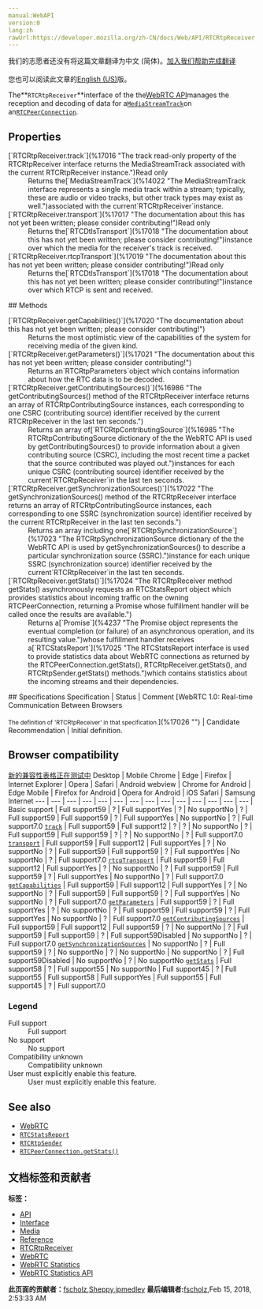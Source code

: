 ```yaml
---
manual:WebAPI
version:0
lang:zh
rawUrl:https://developer.mozilla.org/zh-CN/docs/Web/API/RTCRtpReceiver
---
```




<bdi>我们的志愿者还没有将这篇文章翻译为<bdi>中文 (简体)</bdi>。[加入我们帮助完成翻译](%17015 "")<br></br>您也可以阅读此文章的[English (US)](%16973 "")版。</bdi>






The**`RTCRtpReceiver`**interface of the the[WebRTC API](%14655 "")manages the reception and decoding of data for a[`MediaStreamTrack`](%14022 "The MediaStreamTrack interface represents a single media track within a stream; typically, these are audio or video tracks, but other track types may exist as well.")on an[`RTCPeerConnection`](%16675 "The RTCPeerConnection interface represents a WebRTC connection between the local computer and a remote peer. It provides methods to connect to a remote peer, maintain and monitor the connection, and close the connection once it's no longer needed.").


## Properties<a name="Properties"></a>
<dl><dt>[`RTCRtpReceiver.track`](%17016 "The track read-only property of the RTCRtpReceiver interface returns the MediaStreamTrack associated with the current RTCRtpReceiver instance.")Read only</dt><dd>Returns the[`MediaStreamTrack`](%14022 "The MediaStreamTrack interface represents a single media track within a stream; typically, these are audio or video tracks, but other track types may exist as well.")associated with the current`RTCRtpReceiver`instance.</dd><dt>[`RTCRtpReceiver.transport`](%17017 "The documentation about this has not yet been written; please consider contributing!")Read only</dt><dd>Returns the[`RTCDtlsTransport`](%17018 "The documentation about this has not yet been written; please consider contributing!")instance over which the media for the receiver&#39;s track is received.</dd><dt>[`RTCRtpReceiver.rtcpTransport`](%17019 "The documentation about this has not yet been written; please consider contributing!")Read only</dt><dd>Returns the[`RTCDtlsTransport`](%17018 "The documentation about this has not yet been written; please consider contributing!")instance over which RTCP is sent and received.</dd></dl>
## Methods<a name="Methods"></a>
<dl><dt>[`RTCRtpReceiver.getCapabilities()`](%17020 "The documentation about this has not yet been written; please consider contributing!")</dt><dd>Returns the most optimistic view of the capabilities of the system for receiving media of the given kind.</dd><dt>[`RTCRtpReceiver.getParameters()`](%17021 "The documentation about this has not yet been written; please consider contributing!")</dt><dd>Returns an`RTCRtpParameters`object which contains information about how the RTC data is to be decoded.</dd><dt>[`RTCRtpReceiver.getContributingSources()`](%16986 "The getContributingSources() method of the RTCRtpReceiver interface returns an array of RTCRtpContributingSource instances, each corresponding to one CSRC (contributing source) identifier received by the current RTCRtpReceiver in the last ten seconds.")</dt><dd>Returns an array of[`RTCRtpContributingSource`](%16985 "The RTCRtpContributingSource dictionary of the the WebRTC API is used by getContributingSources() to provide information about a given contributing source (CSRC), including the most recent time a packet that the source contributed was played out.")instances for each unique CSRC (contributing source) identifier received by the current`RTCRtpReceiver`in the last ten seconds.</dd><dt>[`RTCRtpReceiver.getSynchronizationSources()`](%17022 "The getSynchronizationSources() method of the RTCRtpReceiver interface returns an array of RTCRtpContributingSource instances, each corresponding to one SSRC (synchronization source) identifier received by the current RTCRtpReceiver in the last ten seconds.")</dt><dd>Returns an array including one[`RTCRtpSynchronizationSource`](%17023 "The RTCRtpSynchronizationSource dictionary of the the WebRTC API is used by getSynchronizationSources() to describe a particular synchronization source (SSRC).")instance for each unique SSRC (synchronization source) identifier received by the current`RTCRtpReceiver`in the last ten seconds.</dd><dt>[`RTCRtpReceiver.getStats()`](%17024 "The RTCRtpReceiver method getStats() asynchronously requests an RTCStatsReport object which provides statistics about incoming traffic on the owning RTCPeerConnection, returning a Promise whose fulfillment handler will be called once the results are available.")</dt><dd>Returns a[`Promise`](%4237 "The Promise object represents the eventual completion (or failure) of an asynchronous operation, and its resulting value.")whose fulfillment handler receives a[`RTCStatsReport`](%17025 "The RTCStatsReport interface is used to provide statistics data about WebRTC connections as returned by the RTCPeerConnection.getStats(), RTCRtpReceiver.getStats(), and RTCRtpSender.getStats() methods.")which contains statistics about the incoming streams and their dependencies.</dd></dl>
## Specifications<a name="Specifications"></a>
Specification | Status | Comment 
[WebRTC 1.0: Real-time Communication Between Browsers<br></br><small>The definition of &#39;RTCRtpReceiver&#39; in that specification.</small>](%17026 "") | Candidate Recommendation | Initial definition. 


## Browser compatibility<a name="Browser_compatibility"></a>
[新的兼容性表格正在测试中<i></i>](%3360 "")
<abbr>Desktop<i></i></abbr> | <abbr>Mobile<i></i></abbr> 
<abbr>Chrome<i></i></abbr> | <abbr>Edge<i></i></abbr> | <abbr>Firefox<i></i></abbr> | <abbr>Internet Explorer<i></i></abbr> | <abbr>Opera<i></i></abbr> | <abbr>Safari<i></i></abbr> | <abbr>Android webview<i></i></abbr> | <abbr>Chrome for Android<i></i></abbr> | <abbr>Edge Mobile<i></i></abbr> | <abbr>Firefox for Android<i></i></abbr> | <abbr>Opera for Android<i></i></abbr> | <abbr>iOS Safari<i></i></abbr> | <abbr>Samsung Internet<i></i></abbr> 
 ---  |  ---  |  ---  |  ---  |  ---  |  ---  |  ---  |  ---  |  ---  |  ---  |  ---  |  ---  |  ---  |  ---  | 
Basic support | <abbr>Full support</abbr>59 | <abbr>?</abbr> | <abbr>Full support</abbr>Yes | <abbr>?</abbr> | <abbr>No support</abbr>No | <abbr>?</abbr> | <abbr>Full support</abbr>59 | <abbr>Full support</abbr>59 | <abbr>?</abbr> | <abbr>Full support</abbr>Yes | <abbr>No support</abbr>No | <abbr>?</abbr> | <abbr>Full support</abbr>7.0 
[`track`](%17027 "") | <abbr>Full support</abbr>59 | <abbr>Full support</abbr>12 | <abbr>?</abbr> | <abbr>?</abbr> | <abbr>No support</abbr>No | <abbr>?</abbr> | <abbr>Full support</abbr>59 | <abbr>Full support</abbr>59 | <abbr>?</abbr> | <abbr>?</abbr> | <abbr>No support</abbr>No | <abbr>?</abbr> | <abbr>Full support</abbr>7.0 
[`transport`](%17028 "") | <abbr>Full support</abbr>59 | <abbr>Full support</abbr>12 | <abbr>Full support</abbr>Yes | <abbr>?</abbr> | <abbr>No support</abbr>No | <abbr>?</abbr> | <abbr>Full support</abbr>59 | <abbr>Full support</abbr>59 | <abbr>?</abbr> | <abbr>Full support</abbr>Yes | <abbr>No support</abbr>No | <abbr>?</abbr> | <abbr>Full support</abbr>7.0 
[`rtcpTransport`](%17029 "") | <abbr>Full support</abbr>59 | <abbr>Full support</abbr>12 | <abbr>Full support</abbr>Yes | <abbr>?</abbr> | <abbr>No support</abbr>No | <abbr>?</abbr> | <abbr>Full support</abbr>59 | <abbr>Full support</abbr>59 | <abbr>?</abbr> | <abbr>Full support</abbr>Yes | <abbr>No support</abbr>No | <abbr>?</abbr> | <abbr>Full support</abbr>7.0 
[`getCapabilities`](%17030 "") | <abbr>Full support</abbr>59 | <abbr>Full support</abbr>12 | <abbr>Full support</abbr>Yes | <abbr>?</abbr> | <abbr>No support</abbr>No | <abbr>?</abbr> | <abbr>Full support</abbr>59 | <abbr>Full support</abbr>59 | <abbr>?</abbr> | <abbr>Full support</abbr>Yes | <abbr>No support</abbr>No | <abbr>?</abbr> | <abbr>Full support</abbr>7.0 
[`getParameters`](%17031 "") | <abbr>Full support</abbr>59 | <abbr>?</abbr> | <abbr>Full support</abbr>Yes | <abbr>?</abbr> | <abbr>No support</abbr>No | <abbr>?</abbr> | <abbr>Full support</abbr>59 | <abbr>Full support</abbr>59 | <abbr>?</abbr> | <abbr>Full support</abbr>Yes | <abbr>No support</abbr>No | <abbr>?</abbr> | <abbr>Full support</abbr>7.0 
[`getContributingSources`](%17032 "") | <abbr>Full support</abbr>59 | <abbr>Full support</abbr>12 | <abbr>Full support</abbr>59 | <abbr>?</abbr> | <abbr>No support</abbr>No | <abbr>?</abbr> | <abbr>Full support</abbr>59 | <abbr>Full support</abbr>59 | <abbr>?</abbr> | <abbr>Full support</abbr>59<abbr>Disabled<i></i></abbr> | <abbr>No support</abbr>No | <abbr>?</abbr> | <abbr>Full support</abbr>7.0 
[`getSynchronizationSources`](%17033 "") | <abbr>No support</abbr>No | <abbr>?</abbr> | <abbr>Full support</abbr>59 | <abbr>?</abbr> | <abbr>No support</abbr>No | <abbr>?</abbr> | <abbr>No support</abbr>No | <abbr>No support</abbr>No | <abbr>?</abbr> | <abbr>Full support</abbr>59<abbr>Disabled<i></i></abbr> | <abbr>No support</abbr>No | <abbr>?</abbr> | <abbr>No support</abbr>No 
[`getStats`](%17034 "") | <abbr>Full support</abbr>58 | <abbr>?</abbr> | <abbr>Full support</abbr>55 | <abbr>No support</abbr>No | <abbr>Full support</abbr>45 | <abbr>?</abbr> | <abbr>Full support</abbr>55 | <abbr>Full support</abbr>58 | <abbr>Full support</abbr>Yes | <abbr>Full support</abbr>55 | <abbr>Full support</abbr>45 | <abbr>?</abbr> | <abbr>Full support</abbr>7.0 


### Legend<a name="Legend"></a>
<dl><dt><abbr>Full support</abbr></dt><dd>Full support</dd><dt><abbr>No support</abbr></dt><dd>No support</dd><dt><abbr>Compatibility unknown</abbr></dt><dd>Compatibility unknown</dd><dt><abbr>User must explicitly enable this feature.<i></i></abbr></dt><dd>User must explicitly enable this feature.</dd></dl>

## See also<a name="See_also"></a>

* [WebRTC](%14655 "")
* [`RTCStatsReport`](%17025 "The RTCStatsReport interface is used to provide statistics data about WebRTC connections as returned by the RTCPeerConnection.getStats(), RTCRtpReceiver.getStats(), and RTCRtpSender.getStats() methods.")
* [`RTCRtpSender`](%16711 "The RTCRtpSender interface provides the ability to control and obtain details about how a particular MediaStreamTrack is encoded and sent to a remote peer.")
* [`RTCPeerConnection.getStats()`](%17035 "The documentation about this has not yet been written; please consider contributing!")



## 文档标签和贡献者
**标签：**
* [API](%50 "")
* [Interface](%3380 "")
* [Media](%3827 "")
* [Reference](%3381 "")
* [RTCRtpReceiver](%16979 "")
* [WebRTC](%5058 "")
* [WebRTC Statistics](%17036 "")
* [WebRTC Statistics API](%17037 "")

**此页面的贡献者：**[fscholz](%60 ""),[Sheppy](%405 ""),[jpmedley](%3413 "")
**最后编辑者:**[fscholz](%60 ""),<time>Feb 15, 2018, 2:53:33 AM</time>



